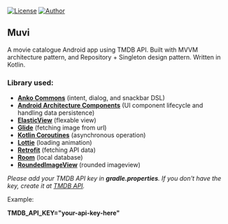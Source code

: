 [![License](https://img.shields.io/github/license/ezralazuardy/muvi)](https://github.com/ezralazuardy/muvi/blob/master/LICENSE) 
[![Author](https://img.shields.io/badge/author-ezra%20lazuardy-blue.svg)](https://github.com/ezralazuardy) 

## Muvi

A movie catalogue Android app using TMDB API. Built with MVVM architecture pattern, and Repository + Singleton design pattern. Written in Kotlin.

### Library used:
  - [**Anko Commons**](https://github.com/Kotlin/anko) (intent, dialog, and snackbar DSL)
  - [**Android Architecture Components**](https://developer.android.com/topic/libraries/architecture) (UI component lifecycle and handling data persistence)
  - [**ElasticView**](https://github.com/armcha/ElasticView) (flexable view)
  - [**Glide**](https://github.com/bumptech/glide) (fetching image from url)
  - [**Kotlin Coroutines**](https://github.com/Kotlin/kotlinx.coroutines) (asynchronous operation)
  - [**Lottie**](https://github.com/airbnb/lottie-android) (loading animation)
  - [**Retrofit**](https://square.github.io/retrofit/) (fetching API data)
  - [**Room**](https://developer.android.com/topic/libraries/architecture/room) (local database)
  - [**RoundedImageView**](https://github.com/vinc3m1/RoundedImageView) (rounded imageview)

*Please add your TMDB API key in **gradle.properties**. If you don't have the key, create it at [TMDB API](https://developers.themoviedb.org/3/getting-started/introduction).*

Example:

**TMDB_API_KEY="your-api-key-here"**
